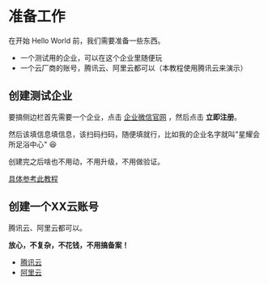 # 准备工作

在开始 Hello World 前，我们需要准备一些东西。

* 一个测试用的企业，可以在这个企业里随便玩
* 一个云厂商的账号，腾讯云、阿里云都可以（本教程使用腾讯云来演示）

## 创建测试企业

要搞侧边栏首先需要一个企业，点击 [企业微信官网](https://work.weixin.qq.com/) ，然后点击 **立即注册**。

然后该填信息填信息，该扫码扫码，随便填就行，比如我的企业名字就叫"星耀会所足浴中心" 😆

创建完之后啥也不用动，不用升级，不用做验证。

[具体参考此教程](https://open.work.weixin.qq.com/wwopen/helpguide/detail?t=register)

## 创建一个XX云账号

腾讯云、阿里云都可以。

**放心，不复杂，不花钱，不用搞备案！**

* [腾讯云](https://cloud.tencent.com/)
* [阿里云](https://cn.aliyun.com/)
